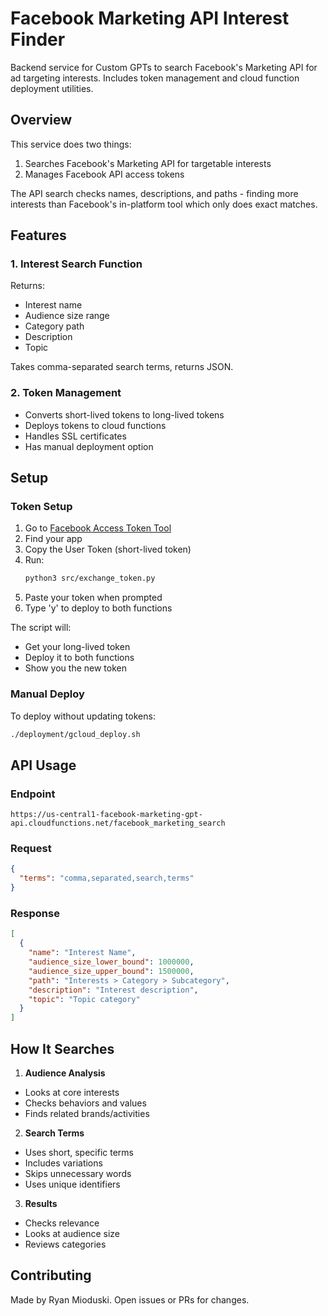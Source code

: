 # Facebook Marketing API Interest Finder

Backend service for Custom GPTs to search Facebook's Marketing API for ad targeting interests. Includes token management and cloud function deployment utilities.

## Overview

This service does two things:
1. Searches Facebook's Marketing API for targetable interests
2. Manages Facebook API access tokens

The API search checks names, descriptions, and paths - finding more interests than Facebook's in-platform tool which only does exact matches.

## Features

### 1. Interest Search Function
Returns:
- Interest name
- Audience size range
- Category path
- Description
- Topic

Takes comma-separated search terms, returns JSON.

### 2. Token Management
- Converts short-lived tokens to long-lived tokens
- Deploys tokens to cloud functions
- Handles SSL certificates
- Has manual deployment option

## Setup

### Token Setup
1. Go to [Facebook Access Token Tool](https://developers.facebook.com/tools/accesstoken/)
2. Find your app
3. Copy the User Token (short-lived token)
4. Run:
   ```bash
   python3 src/exchange_token.py
   ```
5. Paste your token when prompted
6. Type 'y' to deploy to both functions

The script will:
- Get your long-lived token
- Deploy it to both functions
- Show you the new token

### Manual Deploy
To deploy without updating tokens:
```bash
./deployment/gcloud_deploy.sh
```

## API Usage

### Endpoint
```
https://us-central1-facebook-marketing-gpt-api.cloudfunctions.net/facebook_marketing_search
```

### Request
```json
{
  "terms": "comma,separated,search,terms"
}
```

### Response
```json
[
  {
    "name": "Interest Name",
    "audience_size_lower_bound": 1000000,
    "audience_size_upper_bound": 1500000,
    "path": "Interests > Category > Subcategory",
    "description": "Interest description",
    "topic": "Topic category"
  }
]
```

## How It Searches

1. **Audience Analysis**
- Looks at core interests
- Checks behaviors and values
- Finds related brands/activities

2. **Search Terms**
- Uses short, specific terms
- Includes variations
- Skips unnecessary words
- Uses unique identifiers

3. **Results**
- Checks relevance
- Looks at audience size
- Reviews categories

## Contributing

Made by Ryan Mioduski. Open issues or PRs for changes.